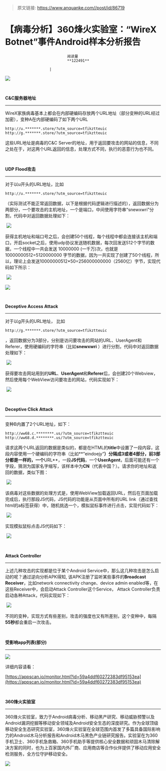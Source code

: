 > 原文链接: https://www.anquanke.com//post/id/86719 


# 【病毒分析】360烽火实验室：“WireX Botnet”事件Android样本分析报告


                                阅读量   
                                **122491**
                            
                        |
                        
                                                                                    



[![](https://p5.ssl.qhimg.com/t01d5d7a90982e36eee.jpg)](https://p5.ssl.qhimg.com/t01d5d7a90982e36eee.jpg)

**<br>**

**C&amp;C服务器地址**

****

WireX家族病毒基本上都会在内部硬编码存放两个URL地址（部分变种的URL经过加密），变种A在内部硬编码了如下两个URL



```
http://u.*******.store/?utm_source=tfikztteuic
http://g.*******.store/?utm_source=tfikztteuic
```

这些URL地址是病毒的C&amp;C Server的地址，用于返回要攻击的网站的信息，不同之处在于，对这两个URL返回的信息，处理方式不同，执行的恶意行为也不同。

<br>

**UDP Flood攻击**

****

对于以u开头的URL地址，比如

```
http://u.*******.store/?utm_source=tfikztteuic
```

（实际测试不能正常返回数据，以下是根据代码逻辑进行描述的），返回数据分为两部分，一个要攻击的主机地址，一个是端口，中间使用字符串“snewxwri”分割，代码中对返回数据处理如下：

 [![](https://p0.ssl.qhimg.com/t01d6664dfc7c8c8669.jpg)](https://p0.ssl.qhimg.com/t01d6664dfc7c8c8669.jpg)

获得主机地址和端口号之后，会创建50个线程，每个线程中都会连接该主机和端口，开启socket之后，使用udp协议发送随机数据，每次回发送512个字节的数据，一个线程中一共会发送 10000000 (一千万)次，也就是 10000000512=5120000000 字节的数据，因为一共实现了创建了50个线程，所以，理论上会发送10000000512*50=256000000000（2560亿）字节，实现代码如下所示：

 [![](https://p0.ssl.qhimg.com/t01f27fe21929793d47.png)](https://p0.ssl.qhimg.com/t01f27fe21929793d47.png)

[![](https://p4.ssl.qhimg.com/t016d48046c29ae31ca.png)](https://p4.ssl.qhimg.com/t016d48046c29ae31ca.png)

<br>

**Deceptive Access Attack**

****

对于以g开头的URL地址， 比如 

```
http://g.*******.store/?utm_source=tfikztteuic
```

，返回数据分为3部分，分别是访问要攻击的网站的URL、UserAgent和Referer，使用硬编码的字符串（比如**snewxwri** ）进行分割，代码中对返回数据处理如下：

 [![](https://p2.ssl.qhimg.com/t01238dc42668d687a9.jpg)](https://p2.ssl.qhimg.com/t01238dc42668d687a9.jpg)

获得要攻击网站用到的**URL**、**UserAgent**和**Referer**后，会创建20个Webview，然后使用每个WebView访问要攻击的网站，代码实现如下：

 [![](https://p5.ssl.qhimg.com/t01611aa77bff39fde9.png)](https://p5.ssl.qhimg.com/t01611aa77bff39fde9.png)

**<br>**

**Deceptive Click Attack**

****

变种B内置了2个URL地址，如下：



```
http://ww68.c.********.us/?utm_source=tfikztteuic
http://ww68.d.********.us/?utm_source=tfikztteuic
```

请求这两个URL返回的数据是类似的，都是在HTML的**title**中设置了一段内容，这段内容使用一个硬编码的字符串（比如**”eindoejy”**）分隔成3或者4部分，前3部分都是一样的，一个**URL**，一段**JS代码**，一个**UserAgent**，后面可能还有一个字段，猜测为国家名字缩写，该样本中为**CN**（代表中国？）。请求你的地址和返回的数据，类似下图：

 [![](https://p0.ssl.qhimg.com/t013cb2db25e537e6ec.jpg)](https://p0.ssl.qhimg.com/t013cb2db25e537e6ec.jpg)

该病毒对这些数据的处理方式是，使用WebView加载返回URL，然后在页面加载完成后，执行那段JS代码，JS代码的功能是从页面中所有的URL link（通过查找html的a标签获得）中，随机挑选一个，模拟鼠标事件进行点击，实现代码如下：

 [![](https://p5.ssl.qhimg.com/t0152969275c01084b0.jpg)](https://p5.ssl.qhimg.com/t0152969275c01084b0.jpg)

实现模拟鼠标点击JS代码如下：

 [![](https://p4.ssl.qhimg.com/t011f59dadb68114eb4.png)](https://p4.ssl.qhimg.com/t011f59dadb68114eb4.png)

**<br>**

**Attack Controller**

****

上述几种攻击的实现都是位于某个Android Service中，那么这几种攻击是怎么启动的呢？通过逆向分析APK得知, 该APK注册了监听某些事件的**Broadcast Receiver**，比如network connectivity change、device admin enabled等，在这些Receiver中，会启动Attack Controller这个Service， Attack Controller负责启动各种Attack，代码实现如下：

 [![](https://p4.ssl.qhimg.com/t012875db5f4f7ecb55.png)](https://p4.ssl.qhimg.com/t012875db5f4f7ecb55.png)

不同的变种，实现方式有些差别，攻击的强度也又有所差别，这个变种中，每隔**55秒**都会重启一次攻击。

<br>

**受影响app列表(部分)**

****

[![](https://p1.ssl.qhimg.com/t01a9a52f85527528fe.png)](https://p1.ssl.qhimg.com/t01a9a52f85527528fe.png)

详细内容请看：

[https://appscan.io/monitor.html?id=59a4ddf60272383df95153ea](https://appscan.io/monitor.html?id=59a4ddf60272383df95153ea)

<br>

**360烽火实验室**

****

360烽火实验室，致力于Android病毒分析、移动黑产研究、移动威胁预警以及Android漏洞挖掘等移动安全领域及Android安全生态的深度研究。作为全球顶级移动安全生态研究实验室，360烽火实验室在全球范围内首发了多篇具备国际影响力的Android木马分析报告和Android木马黑色产业链研究报告。实验室在为360手机卫士、360手机急救箱、360手机助手等提供核心安全数据和顽固木马清除解决方案的同时，也为上百家国内外厂商、应用商店等合作伙伴提供了移动应用安全检测服务，全方位守护移动安全。

[![](https://blogs.360.cn/360mobile/files/2016/09/image1-1.png)](https://blogs.360.cn/360mobile/files/2016/09/image1-1.png)
